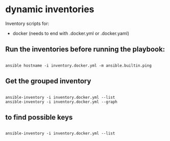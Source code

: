 # dynamic inventories

Inventory scripts for:

* docker (needs to end with .docker.yml or .docker.yaml)


## Run the inventories before running the playbook:

<code>
ansible hostname -i inventory.docker.yml -m ansible.builtin.ping
</code>

## Get the grouped inventory
<code>
ansible-inventory -i inventory.docker.yml --list
ansible-inventory -i inventory.docker.yml --graph
</code>

## to find possible keys
<code>
ansible-inventory -i inventory.docker.yml --list
</code>
